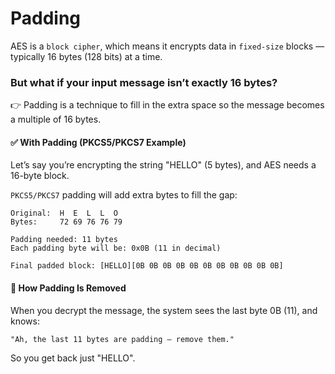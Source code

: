 # Padding

AES is a `block cipher`, which means it encrypts data in `fixed-size` blocks — typically 16 bytes (128 bits) at a time.

### But what if your input message isn’t exactly 16 bytes?

👉 Padding is a technique to fill in the extra space so the message becomes a multiple of 16 bytes.

#### ✅ With Padding (PKCS5/PKCS7 Example)

Let’s say you’re encrypting the string "HELLO" (5 bytes), and AES needs a 16-byte block.

`PKCS5/PKCS7` padding will add extra bytes to fill the gap:

```
Original:  H  E  L  L  O
Bytes:     72 69 76 76 79

Padding needed: 11 bytes
Each padding byte will be: 0x0B (11 in decimal)

Final padded block: [HELLO][0B 0B 0B 0B 0B 0B 0B 0B 0B 0B 0B]
```
#### 🧼 How Padding Is Removed

When you decrypt the message, the system sees the last byte 0B (11), and knows:

    "Ah, the last 11 bytes are padding — remove them."

So you get back just "HELLO".